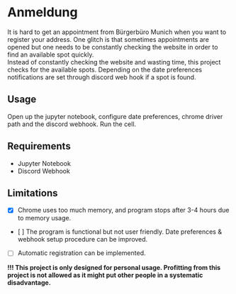# Anmeldung
It is hard to get an appointment from Bürgerbüro Munich when you want to register your address. 
One glitch is that sometimes appointments are opened but one needs to be constantly checking the website in order to find an available spot quickly.  
Instead of constantly checking the website and wasting time, this project checks for the available spots. Depending on the date preferences notifications are set through discord web hook if a spot is found.

## Usage
Open up the jupyter notebook, configure date preferences, chrome driver path and the discord webhook. Run the cell.

## Requirements
* Jupyter Notebook
* Discord Webhook

## Limitations
- [X] Chrome uses too much memory, and program stops after 3-4 hours due to memory usage.
- [ ] The program is functional but not user friendly. Date preferences & webhook setup procedure can be improved.
- [ ] Automatic registration can be implemented.


<b>!!! This project is only designed for personal usage. Profitting from this project is not allowed as it might put other people in a systematic disadvantage. </b>

